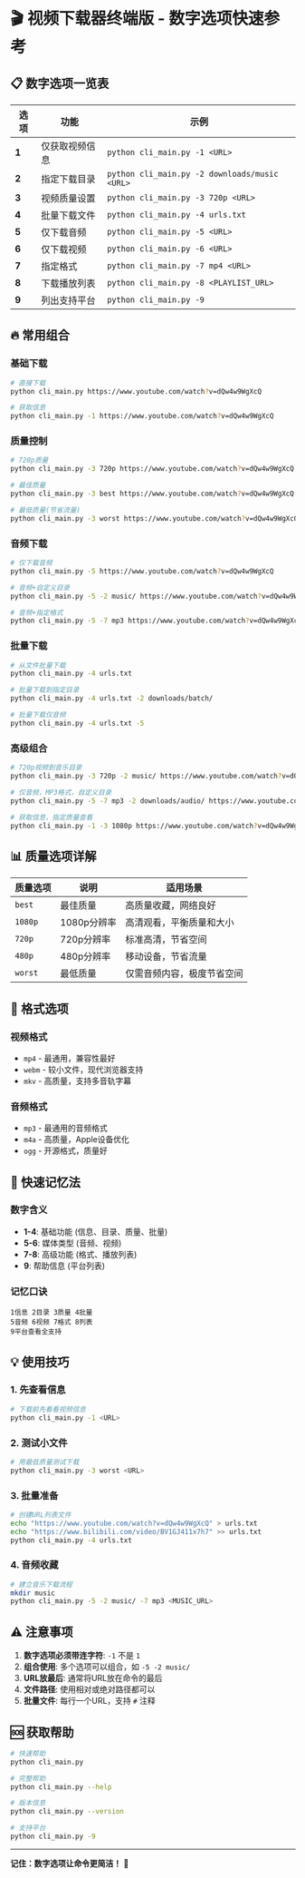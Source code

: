# 🎬 视频下载器终端版 - 数字选项快速参考

## 📋 数字选项一览表

| 选项 | 功能 | 示例 |
|------|------|------|
| **1** | 仅获取视频信息 | `python cli_main.py -1 <URL>` |
| **2** | 指定下载目录 | `python cli_main.py -2 downloads/music <URL>` |
| **3** | 视频质量设置 | `python cli_main.py -3 720p <URL>` |
| **4** | 批量下载文件 | `python cli_main.py -4 urls.txt` |
| **5** | 仅下载音频 | `python cli_main.py -5 <URL>` |
| **6** | 仅下载视频 | `python cli_main.py -6 <URL>` |
| **7** | 指定格式 | `python cli_main.py -7 mp4 <URL>` |
| **8** | 下载播放列表 | `python cli_main.py -8 <PLAYLIST_URL>` |
| **9** | 列出支持平台 | `python cli_main.py -9` |

## 🔥 常用组合

### 基础下载
```bash
# 直接下载
python cli_main.py https://www.youtube.com/watch?v=dQw4w9WgXcQ

# 获取信息
python cli_main.py -1 https://www.youtube.com/watch?v=dQw4w9WgXcQ
```

### 质量控制
```bash
# 720p质量
python cli_main.py -3 720p https://www.youtube.com/watch?v=dQw4w9WgXcQ

# 最佳质量
python cli_main.py -3 best https://www.youtube.com/watch?v=dQw4w9WgXcQ

# 最低质量(节省流量)
python cli_main.py -3 worst https://www.youtube.com/watch?v=dQw4w9WgXcQ
```

### 音频下载
```bash
# 仅下载音频
python cli_main.py -5 https://www.youtube.com/watch?v=dQw4w9WgXcQ

# 音频+自定义目录
python cli_main.py -5 -2 music/ https://www.youtube.com/watch?v=dQw4w9WgXcQ

# 音频+指定格式
python cli_main.py -5 -7 mp3 https://www.youtube.com/watch?v=dQw4w9WgXcQ
```

### 批量下载
```bash
# 从文件批量下载
python cli_main.py -4 urls.txt

# 批量下载到指定目录
python cli_main.py -4 urls.txt -2 downloads/batch/

# 批量下载仅音频
python cli_main.py -4 urls.txt -5
```

### 高级组合
```bash
# 720p视频到音乐目录
python cli_main.py -3 720p -2 music/ https://www.youtube.com/watch?v=dQw4w9WgXcQ

# 仅音频，MP3格式，自定义目录
python cli_main.py -5 -7 mp3 -2 downloads/audio/ https://www.youtube.com/watch?v=dQw4w9WgXcQ

# 获取信息，指定质量查看
python cli_main.py -1 -3 1080p https://www.youtube.com/watch?v=dQw4w9WgXcQ
```

## 📊 质量选项详解

| 质量选项 | 说明 | 适用场景 |
|----------|------|----------|
| `best` | 最佳质量 | 高质量收藏，网络良好 |
| `1080p` | 1080p分辨率 | 高清观看，平衡质量和大小 |
| `720p` | 720p分辨率 | 标准高清，节省空间 |
| `480p` | 480p分辨率 | 移动设备，节省流量 |
| `worst` | 最低质量 | 仅需音频内容，极度节省空间 |

## 🎵 格式选项

### 视频格式
- `mp4` - 最通用，兼容性最好
- `webm` - 较小文件，现代浏览器支持
- `mkv` - 高质量，支持多音轨字幕

### 音频格式
- `mp3` - 最通用的音频格式
- `m4a` - 高质量，Apple设备优化
- `ogg` - 开源格式，质量好

## 🚀 快速记忆法

### 数字含义
- **1-4**: 基础功能 (信息、目录、质量、批量)
- **5-6**: 媒体类型 (音频、视频)
- **7-8**: 高级功能 (格式、播放列表)
- **9**: 帮助信息 (平台列表)

### 记忆口诀
```
1信息 2目录 3质量 4批量
5音频 6视频 7格式 8列表
9平台查看全支持
```

## 💡 使用技巧

### 1. 先查看信息
```bash
# 下载前先看看视频信息
python cli_main.py -1 <URL>
```

### 2. 测试小文件
```bash
# 用最低质量测试下载
python cli_main.py -3 worst <URL>
```

### 3. 批量准备
```bash
# 创建URL列表文件
echo "https://www.youtube.com/watch?v=dQw4w9WgXcQ" > urls.txt
echo "https://www.bilibili.com/video/BV1GJ411x7h7" >> urls.txt
python cli_main.py -4 urls.txt
```

### 4. 音频收藏
```bash
# 建立音乐下载流程
mkdir music
python cli_main.py -5 -2 music/ -7 mp3 <MUSIC_URL>
```

## ⚠️ 注意事项

1. **数字选项必须带连字符**: `-1` 不是 `1`
2. **组合使用**: 多个选项可以组合，如 `-5 -2 music/`
3. **URL放最后**: 通常将URL放在命令的最后
4. **文件路径**: 使用相对或绝对路径都可以
5. **批量文件**: 每行一个URL，支持 `#` 注释

## 🆘 获取帮助

```bash
# 快速帮助
python cli_main.py

# 完整帮助
python cli_main.py --help

# 版本信息
python cli_main.py --version

# 支持平台
python cli_main.py -9
```

---

**记住：数字选项让命令更简洁！** 🎯
